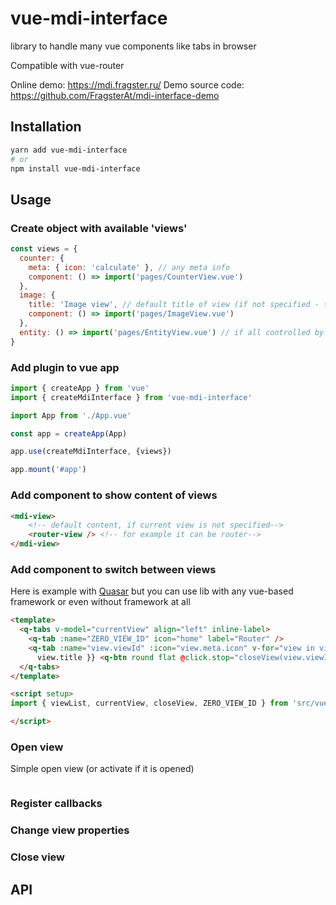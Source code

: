 # vue-mdi-interface

library to handle many vue components like tabs in browser

Compatible with vue-router

Online demo: https://mdi.fragster.ru/
Demo source code: https://github.com/FragsterAt/mdi-interface-demo

## Installation
```bash
yarn add vue-mdi-interface
# or
npm install vue-mdi-interface
```

## Usage

### Create object with available 'views'

```javascript
const views = {
  counter: {
    meta: { icon: 'calculate' }, // any meta info
    component: () => import('pages/CounterView.vue')
  },
  image: {
    title: 'Image view', // default title of view (if not specified - this is key of view)
    component: () => import('pages/ImageView.vue')
  },
  entity: () => import('pages/EntityView.vue') // if all controlled by view component, you can pass only import
}
```

### Add plugin to vue app

```javascript
import { createApp } from 'vue'
import { createMdiInterface } from 'vue-mdi-interface'

import App from './App.vue'

const app = createApp(App)

app.use(createMdiInterface, {views})

app.mount('#app')
```

### Add component to show content of views

```html
<mdi-view>
    <!-- default content, if current view is not specified-->
    <router-view /> <!-- for example it can be router-->
</mdi-view>
```

### Add component to switch between views

Here is example with [Quasar](https://quasar.dev/) but you can use lib with any vue-based framework or even without framework at all
```html
<template>
  <q-tabs v-model="currentView" align="left" inline-label>
    <q-tab :name="ZERO_VIEW_ID" icon="home" label="Router" />
    <q-tab :name="view.viewId" :icon="view.meta.icon" v-for="view in viewList" :key="view.viewId">{{
      view.title }} <q-btn round flat @click.stop="closeView(view.viewId)" icon="delete" dense></q-btn></q-tab>
  </q-tabs>
</template>

<script setup>
import { viewList, currentView, closeView, ZERO_VIEW_ID } from 'src/vue-mdi-interface'

</script>
```

### Open view

Simple open view (or activate if it is opened)
```javascript

```

### Register callbacks

### Change view properties

### Close view

## API